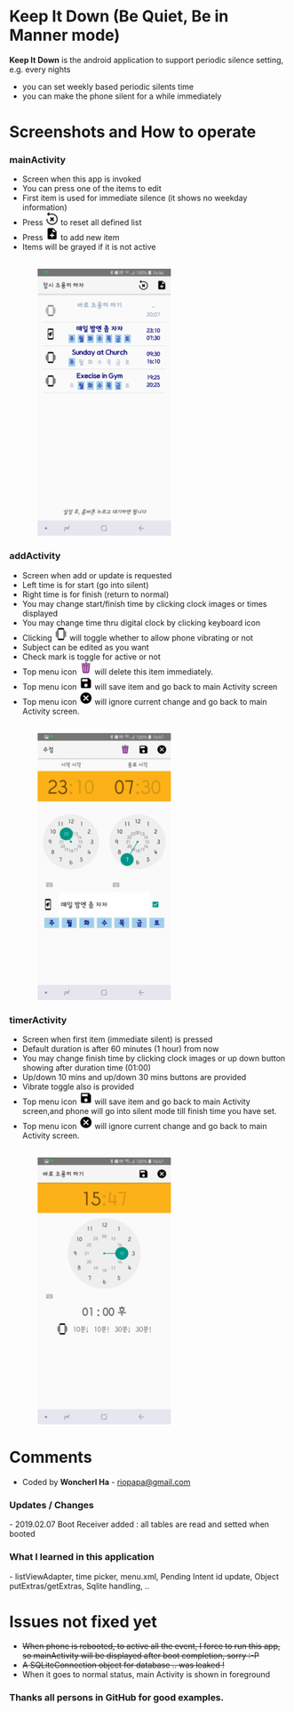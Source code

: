 # Keep It Down (Be Quiet, Be in Manner mode)
**Keep It Down** is the android application to support periodic silence setting, e.g. every nights

- you can set weekly based periodic silents time
- you can make the phone silent for a while immediately
<H1>Screenshots and How to operate</H1>

<H3> mainActivity</H3>

- Screen when this app is invoked
- You can press one of the items to edit
- First item is used for immediate silence (it shows no weekday information)
- Press <img src="./app/src/main/res/mipmap-xhdpi/icon_reset.png" width=24 height=24> to reset all defined list
- Press <img src="./app/src/main/res/mipmap-xhdpi/icon_add.png" width=24 height=24> to add new item
- Items will be grayed if it is not active

<br>&nbsp;&nbsp;&nbsp;&nbsp;&nbsp;&nbsp;&nbsp;&nbsp;&nbsp;&nbsp;&nbsp;&nbsp;
    <img src="./screenshots/mainActivity.jpg" width=240 height=480>

<H3>addActivity</H3>

- Screen when add or update is requested
- Left time is for start (go into silent)
- Right time is for finish (return to normal)
- You may change start/finish time by clicking clock images or times displayed
- You may change time thru digital clock by clicking keyboard icon 
- Clicking <img src="./app/src/main/res/mipmap-xhdpi/ic_phone_vibrate.png" width=24 height=24> will toggle whether to allow phone vibrating or not
- Subject can be edited as you want
- Check mark is toggle for active or not
- Top menu icon <img src="./app/src/main/res/mipmap-xhdpi/icon_delete.png" width=24 height=24> will delete this item immediately.
- Top menu icon  <img src="./app/src/main/res/mipmap-xhdpi/icon_save.png" width=24 height=24> will save item and go back to main Activity screen
- Top menu icon  <img src="./app/src/main/res/mipmap-xhdpi/icon_cancel.png" width=24 height=24> will ignore current change and go back to main Activity screen.

<br>&nbsp;&nbsp;&nbsp;&nbsp;&nbsp;&nbsp;&nbsp;&nbsp;&nbsp;&nbsp;&nbsp;&nbsp;
<img src="./screenshots/addActivity.jpg" width=240 height=480>


<H3>timerActivity</H3>
 
- Screen when first item (immediate silent) is pressed <br>
- Default duration is after 60 minutes (1 hour) from now
- You may change finish time by clicking clock images or up down button showing after duration time (01:00)
- Up/down 10 mins and up/down 30 mins buttons are provided
- Vibrate toggle also is provided
- Top menu icon  <img src="./app/src/main/res/mipmap-xhdpi/icon_save.png" width=24 height=24> will save item and go back to main Activity screen,and phone will go into silent mode till finish time you have set.
- Top menu icon  <img src="./app/src/main/res/mipmap-xhdpi/icon_cancel.png" width=24 height=24> will ignore current change and go back to main Activity screen.

<br>&nbsp;&nbsp;&nbsp;&nbsp;&nbsp;&nbsp;&nbsp;&nbsp;&nbsp;&nbsp;&nbsp;&nbsp;
<img src="./screenshots/timerActivity.jpg" width=240 height=480>

<H1>Comments</H1>

- Coded by **Woncherl Ha** - riopapa@gmail.com

<H3>Updates / Changes</H3>
- 2019.02.07 Boot Receiver added : all tables are read and setted when booted

<H3>What I learned in this application</H3>
- listViewAdapter, time picker, menu.xml, Pending Intent id update, Object putExtras/getExtras, Sqlite handling, .. 

<H1>Issues not fixed yet</H1>

- ~~When phone is rebooted, to active all the event, I force to run this app, so mainActivity will be displayed after boot completion, sorry :-P~~
- ~~A SQLiteConnection object for database .. was leaked !~~ 
- When it goes to normal status, main Activity is shown in foreground

<H3>Thanks all persons in GitHub for good examples.</H3>

